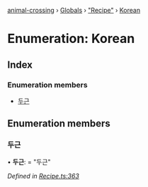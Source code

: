 [animal-crossing](../README.md) › [Globals](../globals.md) › ["Recipe"](../modules/_recipe_.md) › [Korean](_recipe_.korean.md)

# Enumeration: Korean

## Index

### Enumeration members

* [두근](_recipe_.korean.md#두근)

## Enumeration members

###  두근

• **두근**: = "두근"

*Defined in [Recipe.ts:363](https://github.com/Norviah/animal-crossing/blob/e332c53/module/types/Recipe.ts#L363)*
